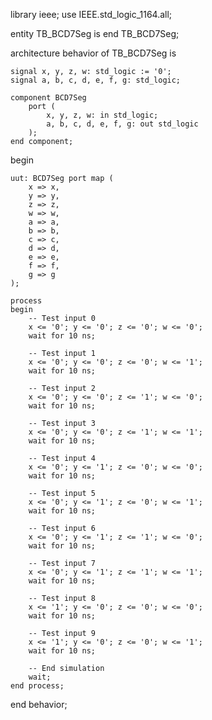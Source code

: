 library ieee;
use IEEE.std_logic_1164.all;

entity TB_BCD7Seg is
end TB_BCD7Seg;

architecture behavior of TB_BCD7Seg is

    signal x, y, z, w: std_logic := '0';
    signal a, b, c, d, e, f, g: std_logic;

    component BCD7Seg
        port (
            x, y, z, w: in std_logic;
            a, b, c, d, e, f, g: out std_logic
        );
    end component;

begin

    uut: BCD7Seg port map (
        x => x,
        y => y,
        z => z,
        w => w,
        a => a,
        b => b,
        c => c,
        d => d,
        e => e,
        f => f,
        g => g
    );

    process
    begin
        -- Test input 0
        x <= '0'; y <= '0'; z <= '0'; w <= '0';
        wait for 10 ns;

        -- Test input 1
        x <= '0'; y <= '0'; z <= '0'; w <= '1';
        wait for 10 ns;

        -- Test input 2
        x <= '0'; y <= '0'; z <= '1'; w <= '0';
        wait for 10 ns;

        -- Test input 3
        x <= '0'; y <= '0'; z <= '1'; w <= '1';
        wait for 10 ns;

        -- Test input 4
        x <= '0'; y <= '1'; z <= '0'; w <= '0';
        wait for 10 ns;

        -- Test input 5
        x <= '0'; y <= '1'; z <= '0'; w <= '1';
        wait for 10 ns;

        -- Test input 6
        x <= '0'; y <= '1'; z <= '1'; w <= '0';
        wait for 10 ns;

        -- Test input 7
        x <= '0'; y <= '1'; z <= '1'; w <= '1';
        wait for 10 ns;

        -- Test input 8
        x <= '1'; y <= '0'; z <= '0'; w <= '0';
        wait for 10 ns;

        -- Test input 9
        x <= '1'; y <= '0'; z <= '0'; w <= '1';
        wait for 10 ns;

        -- End simulation
        wait;
    end process;

end behavior;
